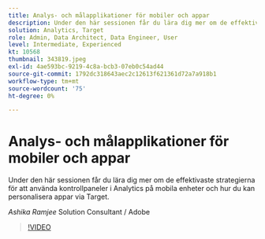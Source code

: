 ```yaml
---
title: Analys- och målapplikationer för mobiler och appar
description: Under den här sessionen får du lära dig mer om de effektivaste strategierna för att använda kontrollpaneler i Analytics på mobila enheter och hur du kan personalisera appar via Target.
solution: Analytics, Target
role: Admin, Data Architect, Data Engineer, User
level: Intermediate, Experienced
kt: 10568
thumbnail: 343819.jpeg
exl-id: 4ae593bc-9219-4c8a-bcb3-07eb0c54ad44
source-git-commit: 1792dc318643aec2c12613f621361d72a7a918b1
workflow-type: tm+mt
source-wordcount: '75'
ht-degree: 0%

---
```


# Analys- och målapplikationer för mobiler och appar

Under den här sessionen får du lära dig mer om de effektivaste strategierna för att använda kontrollpaneler i Analytics på mobila enheter och hur du kan personalisera appar via Target.

*Ashika Ramjee* Solution Consultant / Adobe

>[!VIDEO](https://video.tv.adobe.com/v/343819/?quality=12&learn=on)
